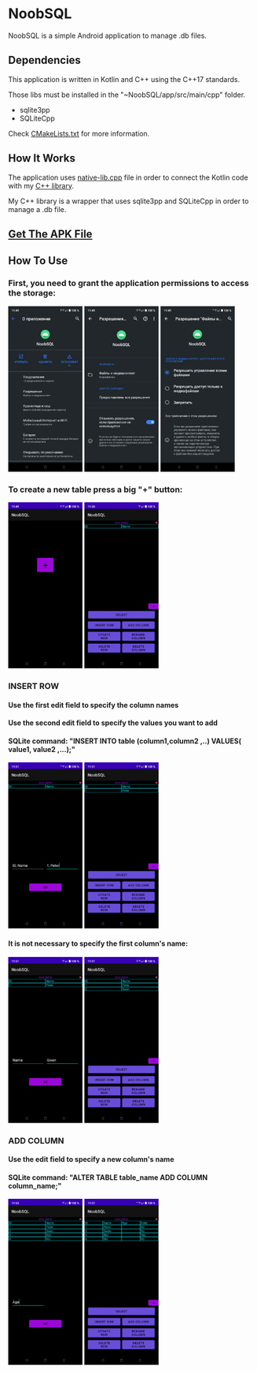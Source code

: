 # NoobSQL
NoobSQL is a simple Android application to manage .db files.

## Dependencies
This application is written in Kotlin and C++ using the C++17 standards.

Those libs must be installed in the "~NoobSQL/app/src/main/cpp" folder.
* sqlite3pp
* SQLiteCpp

Check [CMakeLists.txt](https://github.com/DangeL187/NoobSQL/blob/main/app/src/main/cpp/CMakeLists.txt) for more information.

## How It Works
The application uses [native-lib.cpp](https://github.com/DangeL187/NoobSQL/blob/main/app/src/main/cpp/native-lib.cpp) file in order to connect the Kotlin code with my [C++ library](https://github.com/DangeL187/NoobSQL/blob/main/app/src/main/cpp/include/Database/Database.hpp).

My C++ library is a wrapper that uses sqlite3pp and SQLiteCpp in order to manage a .db file.

## [Get The APK File](https://github.com/DangeL187/NoobSQL/tree/main/APK_FILE)

## How To Use

### First, you need to grant the application permissions to access the storage:
<img src="https://github.com/DangeL187/NoobSQL/blob/main/img/allow1.png" width="30%">	<img src="https://github.com/DangeL187/NoobSQL/blob/main/img/allow2.png" width="30%">	<img src="https://github.com/DangeL187/NoobSQL/blob/main/img/allow3.png" width="30%">

### To create a new table press a big "+" button:
<img src="https://github.com/DangeL187/NoobSQL/blob/main/img/start.png" width="30%">	<img src="https://github.com/DangeL187/NoobSQL/blob/main/img/created.png" width="30%">

### INSERT ROW
#### Use the first edit field to specify the column names
#### Use the second edit field to specify the values you want to add
#### SQLite command: "INSERT INTO table (column1,column2 ,..) VALUES( value1,	value2 ,...);"
<img src="https://github.com/DangeL187/NoobSQL/blob/main/img/insert1.png" width="30%">	<img src="https://github.com/DangeL187/NoobSQL/blob/main/img/insert2.png" width="30%">

#### It is not necessary to specify the first column's name:
<img src="https://github.com/DangeL187/NoobSQL/blob/main/img/insert3.png" width="30%">	<img src="https://github.com/DangeL187/NoobSQL/blob/main/img/insert4.png" width="30%">

### ADD COLUMN
#### Use the edit field to specify a new column's name
#### SQLite command: "ALTER TABLE table_name ADD COLUMN column_name;"
<img src="https://github.com/DangeL187/NoobSQL/blob/main/img/add1.png" width="30%">	<img src="https://github.com/DangeL187/NoobSQL/blob/main/img/add2.png" width="30%">

